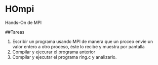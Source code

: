 # HOmpi
Hands-On de MPI

##Tareas
1. Escribir un programa usando MPI de manera que un proceo envie un valor entero a otro proceso, éste lo recibe y muestra por pantalla
2. Compilar y ejecurar el programa anterior
3. Compilar y ejecutar el programa ring.c y analizarlo.
